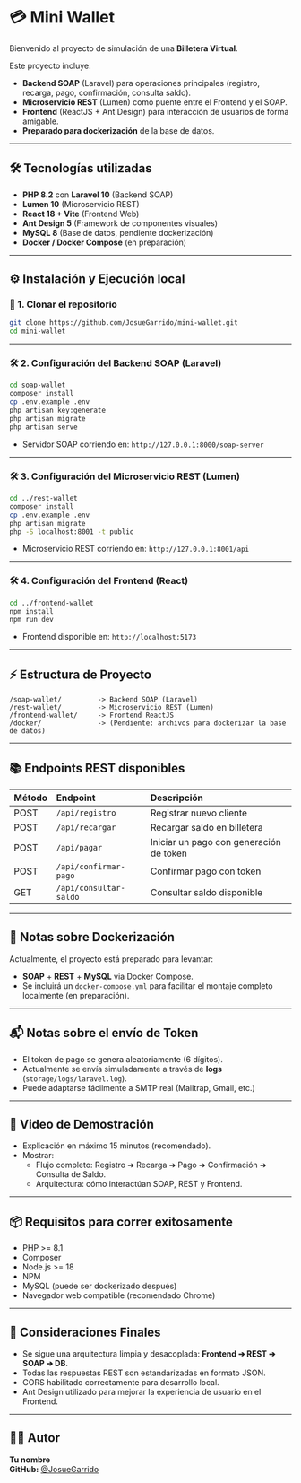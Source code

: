 
# 💳 Mini Wallet

Bienvenido al proyecto de simulación de una **Billetera Virtual**.

Este proyecto incluye:

- **Backend SOAP** (Laravel) para operaciones principales (registro, recarga, pago, confirmación, consulta saldo).
- **Microservicio REST** (Lumen) como puente entre el Frontend y el SOAP.
- **Frontend** (ReactJS + Ant Design) para interacción de usuarios de forma amigable.
- **Preparado para dockerización** de la base de datos.

---

## 🛠 Tecnologías utilizadas

- **PHP 8.2** con **Laravel 10** (Backend SOAP)
- **Lumen 10** (Microservicio REST)
- **React 18 + Vite** (Frontend Web)
- **Ant Design 5** (Framework de componentes visuales)
- **MySQL 8** (Base de datos, pendiente dockerización)
- **Docker / Docker Compose** (en preparación)

---

## ⚙️ Instalación y Ejecución local

### 📂 1. Clonar el repositorio

```bash
git clone https://github.com/JosueGarrido/mini-wallet.git
cd mini-wallet
```

---

### 🛠 2. Configuración del Backend SOAP (Laravel)

```bash
cd soap-wallet
composer install
cp .env.example .env
php artisan key:generate
php artisan migrate
php artisan serve
```

- Servidor SOAP corriendo en: `http://127.0.0.1:8000/soap-server`

---

### 🛠 3. Configuración del Microservicio REST (Lumen)

```bash
cd ../rest-wallet
composer install
cp .env.example .env
php artisan migrate
php -S localhost:8001 -t public
```

- Microservicio REST corriendo en: `http://127.0.0.1:8001/api`

---

### 🛠 4. Configuración del Frontend (React)

```bash
cd ../frontend-wallet
npm install
npm run dev
```

- Frontend disponible en: `http://localhost:5173`

---

## ⚡ Estructura de Proyecto

```
/soap-wallet/         -> Backend SOAP (Laravel)
/rest-wallet/         -> Microservicio REST (Lumen)
/frontend-wallet/     -> Frontend ReactJS
/docker/              -> (Pendiente: archivos para dockerizar la base de datos)
```

---

## 📚 Endpoints REST disponibles

| Método | Endpoint | Descripción |
|:--|:--|:--|
| POST | `/api/registro` | Registrar nuevo cliente |
| POST | `/api/recargar` | Recargar saldo en billetera |
| POST | `/api/pagar` | Iniciar un pago con generación de token |
| POST | `/api/confirmar-pago` | Confirmar pago con token |
| GET  | `/api/consultar-saldo` | Consultar saldo disponible |

---

## 🐳 Notas sobre Dockerización

Actualmente, el proyecto está preparado para levantar:

- **SOAP** + **REST** + **MySQL** via Docker Compose.
- Se incluirá un `docker-compose.yml` para facilitar el montaje completo localmente (en preparación).

---

## 📬 Notas sobre el envío de Token

- El token de pago se genera aleatoriamente (6 dígitos).
- Actualmente se envía simuladamente a través de **logs** (`storage/logs/laravel.log`).
- Puede adaptarse fácilmente a SMTP real (Mailtrap, Gmail, etc.)

---

## 🎥 Video de Demostración

- Explicación en máximo 15 minutos (recomendado).
- Mostrar:
  - Flujo completo: Registro ➔ Recarga ➔ Pago ➔ Confirmación ➔ Consulta de Saldo.
  - Arquitectura: cómo interactúan SOAP, REST y Frontend.

---

## 📦 Requisitos para correr exitosamente

- PHP >= 8.1
- Composer
- Node.js >= 18
- NPM
- MySQL (puede ser dockerizado después)
- Navegador web compatible (recomendado Chrome)

---

## 🧠 Consideraciones Finales

- Se sigue una arquitectura limpia y desacoplada: **Frontend ➔ REST ➔ SOAP ➔ DB**.
- Todas las respuestas REST son estandarizadas en formato JSON.
- CORS habilitado correctamente para desarrollo local.
- Ant Design utilizado para mejorar la experiencia de usuario en el Frontend.

---

## 👨‍💻 Autor

**Tu nombre**  
**GitHub:** [@JosueGarrido](https://github.com/JosueGarrido)
